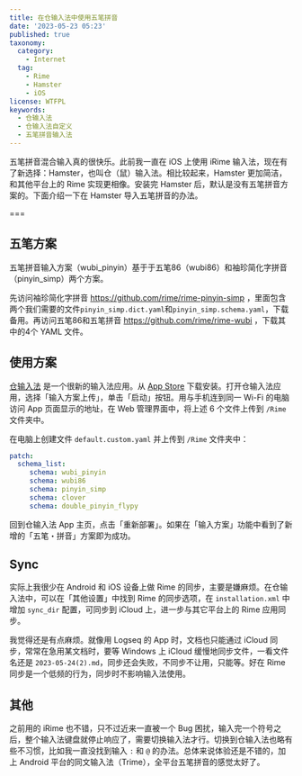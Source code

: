 ```yaml
---
title: 在仓输入法中使用五笔拼音
date: '2023-05-23 05:23'
published: true
taxonomy:
  category:
    - Internet
  tag:
    - Rime
    - Hamster
    - iOS
license: WTFPL
keywords:
  - 仓输入法
  - 仓输入法自定义
  - 五笔拼音输入法
---
```


五笔拼音混合输入真的很快乐。此前我一直在 iOS 上使用 iRime 输入法，现在有了新选择：Hamster，也叫仓（鼠）输入法。相比较起来，Hamster 更加简洁，和其他平台上的 Rime 实现更相像。安装完 Hamster 后，默认是没有五笔拼音方案的。下面介绍一下在 Hamster 导入五笔拼音的办法。

===

## 五笔方案

五笔拼音输入方案（wubi_pinyin）基于于五笔86（wubi86）和袖珍简化字拼音（pinyin_simp）两个方案。

先访问袖珍简化字拼音 https://github.com/rime/rime-pinyin-simp ，里面包含两个我们需要的文件`pinyin_simp.dict.yaml`和`pinyin_simp.schema.yaml`，下载备用。再访问五笔86和五笔拼音 https://github.com/rime/rime-wubi ，下载其中的4个 YAML 文件。

## 使用方案

[仓输入法](https://github.com/imfuxiao/Hamster) 是一个很新的输入法应用。从 [App Store](https://apps.apple.com/cn/app/id6446617683) 下载安装。打开仓输入法应用，选择「输入方案上传」，单击「启动」按钮。用与手机连到同一 Wi-Fi 的电脑访问 App 页面显示的地址，在 Web 管理界面中，将上述 6 个文件上传到 `/Rime` 文件夹中。

在电脑上创建文件 `default.custom.yaml` 并上传到 `/Rime` 文件夹中：

```yaml
patch:
  schema_list:
     schema: wubi_pinyin
     schema: wubi86
     schema: pinyin_simp
     schema: clover
     schema: double_pinyin_flypy
```

回到仓输入法 App 主页，点击「重新部署」。如果在「输入方案」功能中看到了新增的「五笔・拼音」方案即为成功。

## Sync

实际上我很少在 Android 和 iOS 设备上做 Rime 的同步，主要是嫌麻烦。在仓输入法中，可以在「其他设置」中找到 Rime 的同步选项，在 `installation.xml` 中增加 `sync_dir` 配置，可同步到 iCloud 上，进一步与其它平台上的 Rime 应用同步。

我觉得还是有点麻烦。就像用 Logseq 的 App 时，文档也只能通过 iCloud 同步，常常在急用某文档时，要等 Windows 上 iCloud 缓慢地同步文件，一看文件名还是 `2023-05-24(2).md`，同步还会失败，不同步不让用，只能等。好在 Rime 同步是一个低频的行为，同步时不影响输入法使用。

## 其他

之前用的 iRime 也不错，只不过近来一直被一个 Bug 困扰，输入完一个符号之后，整个输入法键盘就停止响应了，需要切换输入法才行。切换到仓输入法也略有些不习惯，比如我一直没找到输入 `:` 和 `@` 的办法。总体来说体验还是不错的，加上 Android 平台的同文输入法（Trime），全平台五笔拼音的感觉太好了。
